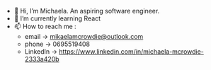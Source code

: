 - 👋 Hi, I’m Michaela. An aspiring software engineer.
- 🌱 I’m currently learning React
- 📫 How to reach me :
  - email -> mikaelamcrowdie@outlook.com
  - phone -> 0695519408
  - LinkedIn -> https://www.linkedin.com/in/michaela-mcrowdie-2333a420b 

<!---
Kay-1512/Kay-1512 is a ✨ special ✨ repository because its `README.md` (this file) appears on your GitHub profile.
You can click the Preview link to take a look at your changes.
--->
